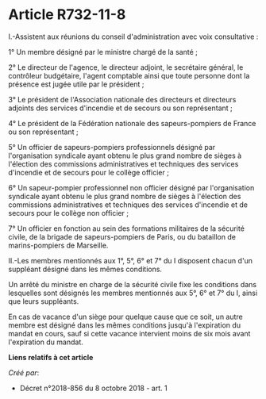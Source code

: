 # Article R732-11-8

I.-Assistent aux réunions du conseil d'administration avec voix consultative :

1° Un membre désigné par le ministre chargé de la santé ;

2° Le directeur de l'agence, le directeur adjoint, le secrétaire général, le contrôleur budgétaire, l'agent comptable ainsi
que toute personne dont la présence est jugée utile par le président ;

3° Le président de l'Association nationale des directeurs et directeurs adjoints des services d'incendie et de secours ou son
représentant ;

4° Le président de la Fédération nationale des sapeurs-pompiers de France ou son représentant ;

5° Un officier de sapeurs-pompiers professionnels désigné par l'organisation syndicale ayant obtenu le plus grand nombre de
sièges à l'élection des commissions administratives et techniques des services d'incendie et de secours pour le collège
officier ;

6° Un sapeur-pompier professionnel non officier désigné par l'organisation syndicale ayant obtenu le plus grand nombre de
sièges à l'élection des commissions administratives et techniques des services d'incendie et de secours pour le collège non
officier ;

7° Un officier en fonction au sein des formations militaires de la sécurité civile, de la brigade de sapeurs-pompiers de
Paris, ou du bataillon de marins-pompiers de Marseille.

II.-Les membres mentionnés aux 1°, 5°, 6° et 7° du I disposent chacun d'un suppléant désigné dans les mêmes conditions.

Un arrêté du ministre en charge de la sécurité civile fixe les conditions dans lesquelles sont désignés les membres
mentionnés aux 5°, 6° et 7° du I, ainsi que leurs suppléants.

En cas de vacance d'un siège pour quelque cause que ce soit, un autre membre est désigné dans les mêmes conditions jusqu'à
l'expiration du mandat en cours, sauf si cette vacance intervient moins de six mois avant l'expiration du mandat.

**Liens relatifs à cet article**

_Créé par_:

  - Décret n°2018-856 du 8 octobre 2018 - art. 1
